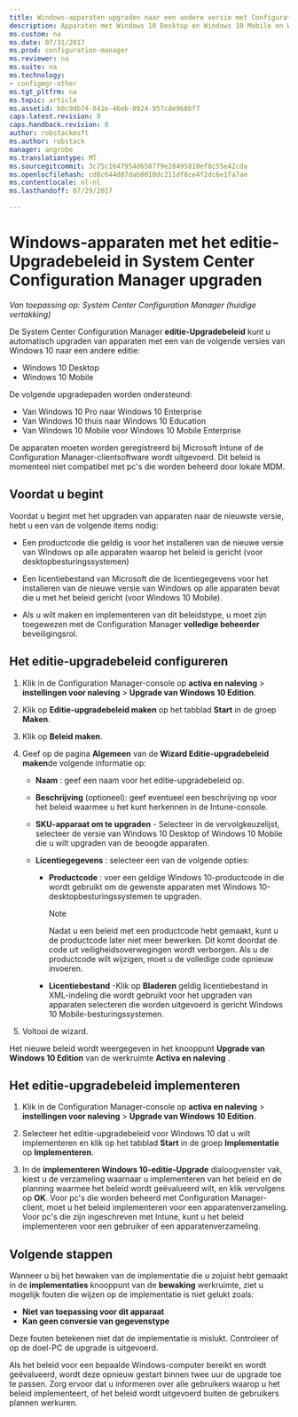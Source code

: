 ```yaml
---
title: Windows-apparaten upgraden naar een andere versie met Configuration Manager | Microsoft Docs
description: Apparaten met Windows 10 Desktop en Windows 10 Mobile en Windows 10 Holographic naar een andere editie met Configuration Manager automatisch bijgewerkt.
ms.custom: na
ms.date: 07/31/2017
ms.prod: configuration-manager
ms.reviewer: na
ms.suite: na
ms.technology:
- configmgr-other
ms.tgt_pltfrm: na
ms.topic: article
ms.assetid: b0c9db74-841e-46eb-8924-957cde968bf7
caps.latest.revision: 8
caps.handback.revision: 0
author: robstackmsft
ms.author: robstack
manager: angrobe
ms.translationtype: MT
ms.sourcegitcommit: 3c75c1647954d6507f9e28495810ef8c55e42cda
ms.openlocfilehash: cd8c644d07dab0010dc211df8ce4f2dc6e1fa7ae
ms.contentlocale: nl-nl
ms.lasthandoff: 07/29/2017

---
```


# <a name="upgrade-windows-devices-with-the-edition-upgrade-policy-in-system-center-configuration-manager"></a>Windows-apparaten met het editie-Upgradebeleid in System Center Configuration Manager upgraden

*Van toepassing op: System Center Configuration Manager (huidige vertakking)*


De System Center Configuration Manager **editie-Upgradebeleid** kunt u automatisch upgraden van apparaten met een van de volgende versies van Windows 10 naar een andere editie:

- Windows 10 Desktop
- Windows 10 Mobile
<!-- - Windows 10 Holographic -->

De volgende upgradepaden worden ondersteund:

- Van Windows 10 Pro naar Windows 10 Enterprise
- Van Windows 10 thuis naar Windows 10 Education
- Van Windows 10 Mobile voor Windows 10 Mobile Enterprise
<!-- - From Windows 10 Holographic Pro to Windows 10 Holographic Enterprise -->

De apparaten moeten worden geregistreerd bij Microsoft Intune of de Configuration Manager-clientsoftware wordt uitgevoerd. Dit beleid is momenteel niet compatibel met pc's die worden beheerd door lokale MDM.

## <a name="before-you-start"></a>Voordat u begint  
 Voordat u begint met het upgraden van apparaten naar de nieuwste versie, hebt u een van de volgende items nodig:  

-   Een productcode die geldig is voor het installeren van de nieuwe versie van Windows op alle apparaten waarop het beleid is gericht (voor desktopbesturingssystemen)  

-   Een licentiebestand van Microsoft die de licentiegegevens voor het installeren van de nieuwe versie van Windows op alle apparaten bevat die u met het beleid gericht (voor Windows 10 Mobile<!-- and Windows 10 Holographic-->).

- Als u wilt maken en implementeren van dit beleidstype, u moet zijn toegewezen met de Configuration Manager **volledige beheerder** beveiligingsrol.

## <a name="configure-the-edition-upgrade-policy"></a>Het editie-upgradebeleid configureren  

1.  Klik in de Configuration Manager-console op **activa en naleving** > **instellingen voor naleving** > **Upgrade van Windows 10 Edition**.  

3.  Klik op **Editie-upgradebeleid maken** op het tabblad **Start** in de groep **Maken**.  

4.  Klik op **Beleid maken**.  

5.  Geef op de pagina **Algemeen** van de **Wizard Editie-upgradebeleid maken**de volgende informatie op:  

    -   **Naam** : geef een naam voor het editie-upgradebeleid op.  

    -   **Beschrijving** (optioneel): geef eventueel een beschrijving op voor het beleid waarmee u het kunt herkennen in de Intune-console.  

    -   **SKU-apparaat om te upgraden** - Selecteer in de vervolgkeuzelijst, selecteer de versie van Windows 10 Desktop <!-- Windows 10 Holographic,--> of Windows 10 Mobile die u wilt upgraden van de beoogde apparaten.  

    -   **Licentiegegevens** : selecteer een van de volgende opties:  

        -   **Productcode** : voer een geldige Windows 10-productcode in die wordt gebruikt om de gewenste apparaten met Windows 10-desktopbesturingssystemen te upgraden.  

            > [!NOTE]  
            >  Nadat u een beleid met een productcode hebt gemaakt, kunt u de productcode later niet meer bewerken. Dit komt doordat de code uit veiligheidsoverwegingen wordt verborgen. Als u de productcode wilt wijzigen, moet u de volledige code opnieuw invoeren.  

        -   **Licentiebestand** -Klik op **Bladeren** geldig licentiebestand in XML-indeling die wordt gebruikt voor het upgraden van apparaten selecteren die worden uitgevoerd is gericht <!--Windows 10 Holographic and -->Windows 10 Mobile-besturingssystemen.  

6.  Voltooi de wizard.  

Het nieuwe beleid wordt weergegeven in het knooppunt **Upgrade van Windows 10 Edition** van de werkruimte **Activa en naleving** .  

## <a name="deploy-the-edition-upgrade-policy"></a>Het editie-upgradebeleid implementeren  

1.  Klik in de Configuration Manager-console op **activa en naleving** > **instellingen voor naleving** > **Upgrade van Windows 10 Edition**.  

3.  Selecteer het editie-upgradebeleid voor Windows 10 dat u wilt implementeren en klik op het tabblad **Start** in de groep **Implementatie** op **Implementeren**.  

4.  In de **implementeren Windows 10-editie-Upgrade** dialoogvenster vak, kiest u de verzameling waarnaar u implementeren van het beleid en de planning waarmee het beleid wordt geëvalueerd wilt, en klik vervolgens op **OK**. Voor pc's die worden beheerd met Configuration Manager-client, moet u het beleid implementeren voor een apparatenverzameling. Voor pc's die zijn ingeschreven met Intune, kunt u het beleid implementeren voor een gebruiker of een apparatenverzameling. 



## <a name="next-steps"></a>Volgende stappen

Wanneer u bij het bewaken van de implementatie die u zojuist hebt gemaakt in de **implementaties** knooppunt van de **bewaking** werkruimte, ziet u mogelijk fouten die wijzen op de implementatie is niet gelukt zoals:
- **Niet van toepassing voor dit apparaat**
- **Kan geen conversie van gegevenstype**

Deze fouten betekenen niet dat de implementatie is mislukt. Controleer of op de doel-PC de upgrade is uitgevoerd.

Als het beleid voor een bepaalde Windows-computer bereikt en wordt geëvalueerd, wordt deze opnieuw gestart binnen twee uur de upgrade toe te passen. Zorg ervoor dat u informeren over alle gebruikers waarop u het beleid implementeert, of het beleid wordt uitgevoerd buiten de gebruikers plannen werkuren.

